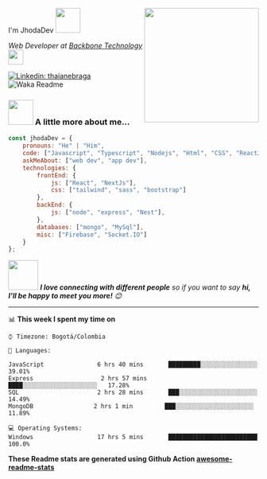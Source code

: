 I'm JhodaDev <img src="https://media.giphy.com/media/12oufCB0MyZ1Go/giphy.gif" width="50"></h2>
<img align='right' src="https://media.giphy.com/media/M9gbBd9nbDrOTu1Mqx/giphy.gif" width="230">
<p><em>Web Developer at <a href="https://es.backbone.digital/">Backbone Technology</a><img src="https://media.giphy.com/media/WUlplcMpOCEmTGBtBW/giphy.gif" width="30"> 
</em></p>

[![Linkedin: thaianebraga](https://img.shields.io/badge/-JhodaDev-blue?style=flat-square&logo=Linkedin&logoColor=white&link=https://www.linkedin.com/in/anmol-p-singh/)](https://www.linkedin.com/in/jhonatan-rojas-a5459b204/)
![Waka Readme](https://github.com/anmol098/anmol098/workflows/Waka%20Readme/badge.svg)

### <img src="https://media.giphy.com/media/VgCDAzcKvsR6OM0uWg/giphy.gif" width="50"> A little more about me...  

```javascript
const jhodaDev = {
    pronouns: "He" | "Him",
    code: ["Javascript", "Typescript", "Nodejs", "Html", "CSS", "ReactJS"],
    askMeAbout: ["web dev", "app dev"],
    technologies: {
        frontEnd: {
            js: ["React", "NextJs"],
            css: ["tailwind", "sass", "bootstrap"]
        },
        backEnd: {
            js: ["node", "express", "Nest"],
        },
        databases: ["mongo", "MySql"],
        misc: ["Firebase", "Socket.IO"]
    }
};
```

<img src="https://media.giphy.com/media/LnQjpWaON8nhr21vNW/giphy.gif" width="60"> <em><b>I love connecting with different people</b> so if you want to say <b>hi, I'll be happy to meet you more!</b> 😊</em>

---


📊 **This week I spent my time on** 

```text
⌚︎ Timezone: Bogotá/Colombia

💬 Languages: 

JavaScript               6 hrs 40 mins       █████████░░░░░░░░░░░░░░░░   39.01% 
Express                   2 hrs 57 mins       ████░░░░░░░░░░░░░░░░░░░░░   17.28% 
SQL                      2 hrs 28 mins       ███░░░░░░░░░░░░░░░░░░░░░░   14.49% 
MongoDB                 2 hrs 1 min         ███░░░░░░░░░░░░░░░░░░░░░░   11.89% 

💻 Operating Systems: 
Windows                  17 hrs 5 mins       █████████████████████████   100.0%

```
<!--END_SECTION:waka-->

**These Readme stats are generated using Github Action [awesome-readme-stats](https://github.com/anmol098/waka-readme-stats)**
